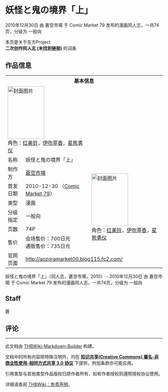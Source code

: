 # 妖怪と鬼の境界「上」

<!-- source html: G:\repos\THBWiki-Markdown-Builder\THBWikiMarkdown\Temp\main\0\01\ns0%3A%E5%A6%96%E6%80%AA%E3%81%A8%E9%AC%BC%E3%81%AE%E5%A2%83%E7%95%8C%E3%80%8C%E4%B8%8A%E3%80%8D.html -->

2010年12月30日 由 蒼空市場 于 Comic Market 79 发布的漫画同人志，一共74页，分级为 一般向

本页是关于东方Project  
 **二次创作同人志 (未找到链接)** 的词条

## 作品信息

<table><tbody><tr><th colspan="3">基本信息</th></tr><tr><td class="cover-artwork-mobile" colspan="2"><a href="./文件-妖怪と鬼の境界「上」封面.jpg.md" class="image" title="封面图片"><img alt="封面图片" src="https://upload.thwiki.cc/thumb/e/ed/%E5%A6%96%E6%80%AA%E3%81%A8%E9%AC%BC%E3%81%AE%E5%A2%83%E7%95%8C%E3%80%8C%E4%B8%8A%E3%80%8D%E5%B0%81%E9%9D%A2.jpg/117px-%E5%A6%96%E6%80%AA%E3%81%A8%E9%AC%BC%E3%81%AE%E5%A2%83%E7%95%8C%E3%80%8C%E4%B8%8A%E3%80%8D%E5%B0%81%E9%9D%A2.jpg" decoding="async" loading="lazy" width="117" height="168" srcset="https://upload.thwiki.cc/thumb/e/ed/%E5%A6%96%E6%80%AA%E3%81%A8%E9%AC%BC%E3%81%AE%E5%A2%83%E7%95%8C%E3%80%8C%E4%B8%8A%E3%80%8D%E5%B0%81%E9%9D%A2.jpg/176px-%E5%A6%96%E6%80%AA%E3%81%A8%E9%AC%BC%E3%81%AE%E5%A2%83%E7%95%8C%E3%80%8C%E4%B8%8A%E3%80%8D%E5%B0%81%E9%9D%A2.jpg 1.5x, https://upload.thwiki.cc/thumb/e/ed/%E5%A6%96%E6%80%AA%E3%81%A8%E9%AC%BC%E3%81%AE%E5%A2%83%E7%95%8C%E3%80%8C%E4%B8%8A%E3%80%8D%E5%B0%81%E9%9D%A2.jpg/234px-%E5%A6%96%E6%80%AA%E3%81%A8%E9%AC%BC%E3%81%AE%E5%A2%83%E7%95%8C%E3%80%8C%E4%B8%8A%E3%80%8D%E5%B0%81%E9%9D%A2.jpg 2x" data-file-width="268" data-file-height="384"></a><div class="cover-char">角色：<a href="./红美铃.md" title="红美铃">红美铃</a>，<a href="./伊吹萃香.md" title="伊吹萃香">伊吹萃香</a>，<a href="./星熊勇仪.md" title="星熊勇仪">星熊勇仪</a></div></td>
</tr><tr><td class="label">名称</td><td colspan="2"> 妖怪と鬼の境界「上」 </td></tr><tr><td class="label">制作方</td><td><a href="./蒼空市場.md" title="蒼空市場">蒼空市場</a></td><td class="cover-artwork" rowspan="6" style="min-width:168px;"><a href="./文件-妖怪と鬼の境界「上」封面.jpg.md" class="image" title="封面图片"><img alt="封面图片" src="https://upload.thwiki.cc/thumb/e/ed/%E5%A6%96%E6%80%AA%E3%81%A8%E9%AC%BC%E3%81%AE%E5%A2%83%E7%95%8C%E3%80%8C%E4%B8%8A%E3%80%8D%E5%B0%81%E9%9D%A2.jpg/117px-%E5%A6%96%E6%80%AA%E3%81%A8%E9%AC%BC%E3%81%AE%E5%A2%83%E7%95%8C%E3%80%8C%E4%B8%8A%E3%80%8D%E5%B0%81%E9%9D%A2.jpg" decoding="async" loading="lazy" width="117" height="168" srcset="https://upload.thwiki.cc/thumb/e/ed/%E5%A6%96%E6%80%AA%E3%81%A8%E9%AC%BC%E3%81%AE%E5%A2%83%E7%95%8C%E3%80%8C%E4%B8%8A%E3%80%8D%E5%B0%81%E9%9D%A2.jpg/176px-%E5%A6%96%E6%80%AA%E3%81%A8%E9%AC%BC%E3%81%AE%E5%A2%83%E7%95%8C%E3%80%8C%E4%B8%8A%E3%80%8D%E5%B0%81%E9%9D%A2.jpg 1.5x, https://upload.thwiki.cc/thumb/e/ed/%E5%A6%96%E6%80%AA%E3%81%A8%E9%AC%BC%E3%81%AE%E5%A2%83%E7%95%8C%E3%80%8C%E4%B8%8A%E3%80%8D%E5%B0%81%E9%9D%A2.jpg/234px-%E5%A6%96%E6%80%AA%E3%81%A8%E9%AC%BC%E3%81%AE%E5%A2%83%E7%95%8C%E3%80%8C%E4%B8%8A%E3%80%8D%E5%B0%81%E9%9D%A2.jpg 2x" data-file-width="268" data-file-height="384"></a><div class="cover-char">角色：<a href="./红美铃.md" title="红美铃">红美铃</a>，<a href="./伊吹萃香.md" title="伊吹萃香">伊吹萃香</a>，<a href="./星熊勇仪.md" title="星熊勇仪">星熊勇仪</a></div></td>
</tr><tr><td class="label">首发日期</td><td>2010-12-30&#160;（<a href="/展会作品列表?e=Comic+Market%2379">Comic Market 79</a>）</td></tr><tr><td class="label">类型</td><td>漫画</td></tr><tr><td class="label">分级指定</td><td>一般向</td></tr><tr><td class="label">页数</td><td>74P</td></tr><tr><td class="label">售价</td><td>会场售价：700日元<br>通贩售价：735日元</td></tr>
<tr><td class="label">官网页面</td><td colspan="2"><a rel="nofollow" class="external free" href="http://aozoramarket00.blog115.fc2.com/">http://aozoramarket00.blog115.fc2.com/</a></td></tr></tbody></table>

妖怪と鬼の境界「上」（同人志，蒼空市場，2010） - 2010年12月30日 由 蒼空市場 于 Comic Market 79 发布的漫画同人志，一共74页，分级为 一般向

## Staff
  
蒼
  


## 评论




---

此文档由 [THBWiki-Markdown-Builder](https://github.com/Delsin-Yu/THBWiki-Markdown-Builder) 构建。

文档中的所有内容除特殊注明外，均在 [**知识共享(Creative Commons) 署名-非商业性使用-相同方式共享 3.0 协议**](https://creativecommons.org/licenses/by-sa/3.0/deed.zh-hans) 下提供，附加条款亦可能应用。

引用类型与其他类型作品版权归原作者所有，如有作者授权则遵照授权协议使用。

详细请查阅 [THBWiki：免责声明](https://thbwiki.cc/THBWiki:%E5%85%8D%E8%B4%A3%E5%A3%B0%E6%98%8E)。

